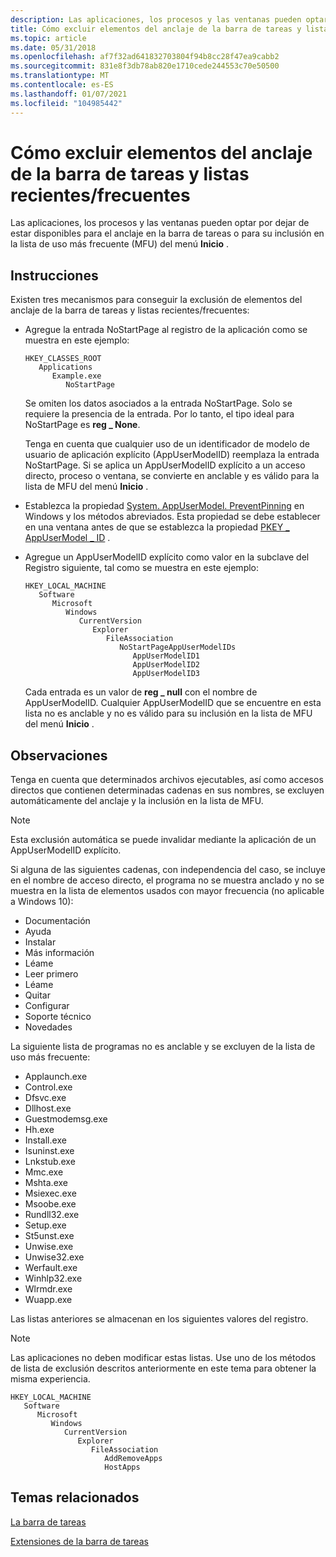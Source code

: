 ```yaml
---
description: Las aplicaciones, los procesos y las ventanas pueden optar por dejar de estar disponibles para el anclaje en la barra de tareas o para su inclusión en la lista de uso más frecuente (MFU) del menú Inicio.
title: Cómo excluir elementos del anclaje de la barra de tareas y listas recientes/frecuentes
ms.topic: article
ms.date: 05/31/2018
ms.openlocfilehash: af7f32ad641832703804f94b8cc28f47ea9cabb2
ms.sourcegitcommit: 831e8f3db78ab820e1710cede244553c70e50500
ms.translationtype: MT
ms.contentlocale: es-ES
ms.lasthandoff: 01/07/2021
ms.locfileid: "104985442"
---
```

# <a name="how-to-exclude-items-from-taskbar-pinning-and-recentfrequent-lists"></a>Cómo excluir elementos del anclaje de la barra de tareas y listas recientes/frecuentes

Las aplicaciones, los procesos y las ventanas pueden optar por dejar de estar disponibles para el anclaje en la barra de tareas o para su inclusión en la lista de uso más frecuente (MFU) del menú **Inicio** .

## <a name="instructions"></a>Instrucciones


Existen tres mecanismos para conseguir la exclusión de elementos del anclaje de la barra de tareas y listas recientes/frecuentes:

-   Agregue la entrada NoStartPage al registro de la aplicación como se muestra en este ejemplo:

    ```
    HKEY_CLASSES_ROOT
       Applications
          Example.exe
             NoStartPage
    ```

    Se omiten los datos asociados a la entrada NoStartPage. Solo se requiere la presencia de la entrada. Por lo tanto, el tipo ideal para NoStartPage es **reg \_ None**.

    Tenga en cuenta que cualquier uso de un identificador de modelo de usuario de aplicación explícito (AppUserModelID) reemplaza la entrada NoStartPage. Si se aplica un AppUserModelID explícito a un acceso directo, proceso o ventana, se convierte en anclable y es válido para la lista de MFU del menú **Inicio** .

-   Establezca la propiedad [System. AppUserModel. PreventPinning](../properties/props-system-appusermodel-preventpinning.md) en Windows y los métodos abreviados. Esta propiedad se debe establecer en una ventana antes de que se establezca la propiedad [PKEY \_ AppUserModel \_ ID](../properties/props-system-appusermodel-id.md) .
-   Agregue un AppUserModelID explícito como valor en la subclave del Registro siguiente, tal como se muestra en este ejemplo:

    ```
    HKEY_LOCAL_MACHINE
       Software
          Microsoft
             Windows
                CurrentVersion
                   Explorer
                      FileAssociation
                         NoStartPageAppUserModelIDs
                            AppUserModelID1
                            AppUserModelID2
                            AppUserModelID3
    ```

    Cada entrada es un valor de **reg \_ null** con el nombre de AppUserModelID. Cualquier AppUserModelID que se encuentre en esta lista no es anclable y no es válido para su inclusión en la lista de MFU del menú **Inicio** .

## <a name="remarks"></a>Observaciones

Tenga en cuenta que determinados archivos ejecutables, así como accesos directos que contienen determinadas cadenas en sus nombres, se excluyen automáticamente del anclaje y la inclusión en la lista de MFU.

> [!Note]  
> Esta exclusión automática se puede invalidar mediante la aplicación de un AppUserModelID explícito.

 

Si alguna de las siguientes cadenas, con independencia del caso, se incluye en el nombre de acceso directo, el programa no se muestra anclado y no se muestra en la lista de elementos usados con mayor frecuencia (no aplicable a Windows 10):

-   Documentación
-   Ayuda
-   Instalar
-   Más información
-   Léame
-   Leer primero
-   Léame
-   Quitar
-   Configurar
-   Soporte técnico
-   Novedades

La siguiente lista de programas no es anclable y se excluyen de la lista de uso más frecuente:

-   Applaunch.exe
-   Control.exe
-   Dfsvc.exe
-   Dllhost.exe
-   Guestmodemsg.exe
-   Hh.exe
-   Install.exe
-   Isuninst.exe
-   Lnkstub.exe
-   Mmc.exe
-   Mshta.exe
-   Msiexec.exe
-   Msoobe.exe
-   Rundll32.exe
-   Setup.exe
-   St5unst.exe
-   Unwise.exe
-   Unwise32.exe
-   Werfault.exe
-   Winhlp32.exe
-   Wlrmdr.exe
-   Wuapp.exe

Las listas anteriores se almacenan en los siguientes valores del registro.

> [!Note]  
> Las aplicaciones no deben modificar estas listas. Use uno de los métodos de lista de exclusión descritos anteriormente en este tema para obtener la misma experiencia.

 

```
HKEY_LOCAL_MACHINE
   Software
      Microsoft
         Windows
            CurrentVersion
               Explorer
                  FileAssociation
                     AddRemoveApps
                     HostApps
```

## <a name="related-topics"></a>Temas relacionados

<dl> <dt>

[La barra de tareas](taskbar.md)
</dt> <dt>

[Extensiones de la barra de tareas](taskbar-extensions.md)
</dt> </dl>

 

 

